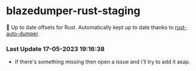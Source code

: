 # blazedumper-rust-staging

🚀 Up to date offsets for Rust. Automatically kept up to date thanks to [rust-auto-dumper](https://github.com/Akandesh/rust-auto-dumper).


### Last Update 17-05-2023 19:16:38
- If there's something missing then open a issue and i'll try to add it asap.